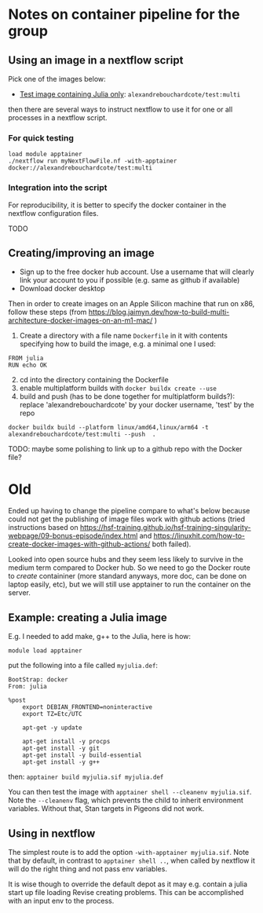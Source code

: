 # Notes on container pipeline for the group

## Using an image in a nextflow script

Pick one of the images below:

- [Test image containing Julia only](https://hub.docker.com/r/alexandrebouchardcote/test/tags): `alexandrebouchardcote/test:multi`

then there are several ways to instruct nextflow to use it for one or all 
processes in a nextflow script.

### For quick testing

```
load module apptainer
./nextflow run myNextFlowFile.nf -with-apptainer docker://alexandrebouchardcote/test:multi
```

### Integration into the script

For reproducibility, it is better to specify the docker container in the nextflow configuration 
files. 

TODO


## Creating/improving an image

- Sign up to the free docker hub account. Use a username that will clearly link your account to you if possible (e.g. same as github if available)
- Download docker desktop

Then in order to create images on an Apple Silicon machine that run on x86, follow these steps (from 
https://blog.jaimyn.dev/how-to-build-multi-architecture-docker-images-on-an-m1-mac/ )

1. Create a directory with a file name `Dockerfile` in it with contents specifying how to build the image, e.g. a minimal one I used:
```
FROM julia
RUN echo OK
```
2. cd into the directory containing the Dockerfile
3. enable multiplatform builds with `docker buildx create --use`
4. build and push (has to be done together for multiplatform builds?): replace 'alexandrebouchardcote' by your docker username, 'test' by the repo
```
docker buildx build --platform linux/amd64,linux/arm64 -t alexandrebouchardcote/test:multi --push  .
```

TODO: maybe some polishing to link up to a github repo with the Docker file?

# Old

Ended up having to change the pipeline compare to what's below because could not get 
the publishing of image files work with github actions (tried instructions based on 
https://hsf-training.github.io/hsf-training-singularity-webpage/09-bonus-episode/index.html and
https://linuxhit.com/how-to-create-docker-images-with-github-actions/ both failed). 

Looked into open source hubs and they seem less likely to survive in the medium term 
compared to Docker hub. So we need to go the Docker route to *create* containiner 
(more standard anyways, more doc, can be done on laptop easily, etc), but we will still 
use apptainer to run the container on the server.


## Example: creating a Julia image

E.g. I needed to add make, g++ to the Julia, here is how:

```
module load apptainer
```

put the following into a file called `myjulia.def`:

```
BootStrap: docker
From: julia

%post
    export DEBIAN_FRONTEND=noninteractive
    export TZ=Etc/UTC

    apt-get -y update

    apt-get install -y procps
    apt-get install -y git
    apt-get install -y build-essential
    apt-get install -y g++
```

then: `apptainer build myjulia.sif myjulia.def`

You can then test the image with `apptainer shell --cleanenv myjulia.sif`. Note the `--cleanenv` flag, which prevents the child to inherit environment variables. Without that, Stan targets in Pigeons did not work.

## Using in nextflow

The simplest route is to add the option `-with-apptainer myjulia.sif`. Note that by default, in contrast to `apptainer shell ..`, when called by nextflow it will do the right thing and not pass env variables.

It is wise though to override the default depot as it may e.g. contain a julia start up file loading Revise creating problems. This can be accomplished with an input env to the process. 
